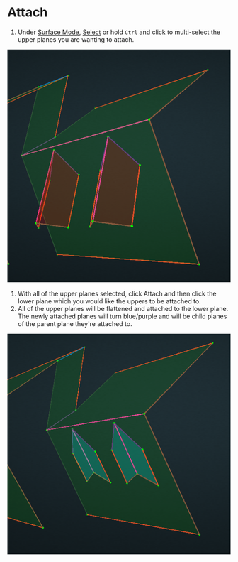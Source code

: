 # Attach

1. Under [Surface Mode](../../mode/surface-mode.md), [Select](../../basic-function/select.md) or hold `Ctrl` and click to multi-select the upper planes you are wanting to attach.

![](../../.gitbook/assets/attach1.png)

1. With all of the upper planes selected, click Attach and then click the lower plane which you would like the uppers to be attached to.
2. All of the upper planes will be flattened and attached to the lower plane. The newly attached planes will turn blue/purple and will be child planes of the parent plane they're attached to. 

![](../../.gitbook/assets/attach2.png)

